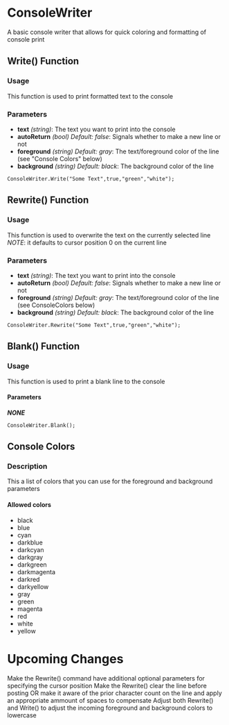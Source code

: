 # ConsoleWriter
A basic console writer that allows for quick coloring and formatting of console print

## Write() Function
### Usage
This function is used to print formatted text to the console
### Parameters
- **text** _(string)_: The text you want to print into the console
- **autoReturn** _(bool)_ _Default: false_: Signals whether to make a new line or not
- **foreground** _(string)_ _Default: gray_: The text/foreground color of the line (see "Console Colors" below)
- **background** _(string)_ _Default: black_: The background color of the line
```
ConsoleWriter.Write("Some Text",true,"green","white");
```

## Rewrite() Function
### Usage
This function is used to overwrite the text on the currently selected line
_NOTE_: it defaults to cursor position 0 on the current line
### Parameters
- **text** _(string)_: The text you want to print into the console
- **autoReturn** _(bool)_ _Default: false_: Signals whether to make a new line or not
- **foreground** _(string)_ _Default: gray_: The text/foreground color of the line (see ConsoleColors below)
- **background** _(string)_ _Default: black_: The background color of the line
```
ConsoleWriter.Rewrite("Some Text",true,"green","white");
```

## Blank() Function
### Usage
This function is used to print a blank line to the console
#### Parameters
**_NONE_**
```
ConsoleWriter.Blank();
```

## Console Colors
### Description
This a list of colors that you can use for the foreground and background parameters

#### Allowed colors
- black
- blue
- cyan
- darkblue
- darkcyan
- darkgray
- darkgreen
- darkmagenta
- darkred
- darkyellow
- gray
- green
- magenta
- red
- white
- yellow

# Upcoming Changes
Make the Rewrite() command have additional optional parameters for specifying the cursor position
Make the Rewrite() clear the line before posting OR make it aware of the prior character count on the line and apply an appropriate ammount of spaces to compensate
Adjust both Rewrite() and Write() to adjust the incoming foreground and background colors to lowercase
